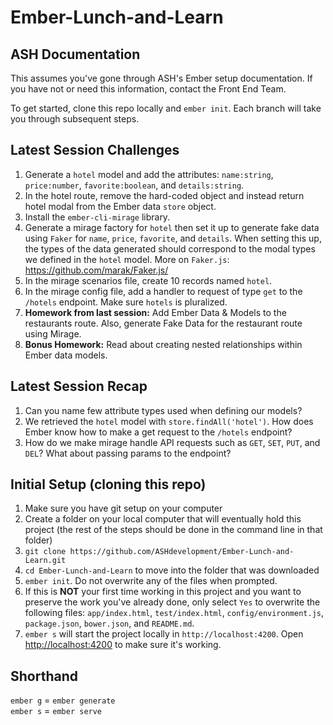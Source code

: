# Ember-Lunch-and-Learn

## ASH Documentation
This assumes you've gone through ASH's Ember setup documentation. If you have not or need this information, contact the Front End Team.

To get started, clone this repo locally and `ember init`. Each branch will take you through subsequent steps.

## Latest Session Challenges
1. Generate a `hotel` model and add the attributes: `name:string`, `price:number`, `favorite:boolean`, and `details:string`.
1. In the hotel route, remove the hard-coded object and instead return hotel modal from the Ember data `store` object.
1. Install the `ember-cli-mirage` library.
1. Generate a mirage factory for `hotel` then set it up to generate fake data using `Faker` for `name`, `price`, `favorite`, and `details`. When setting this up, the types of the data generated should correspond to the modal types we defined in the `hotel` model. More on `Faker.js`: https://github.com/marak/Faker.js/
1. In the mirage scenarios file, create 10 records named `hotel`.
1. In the mirage config file, add a handler to request of type `get` to the `/hotels` endpoint. Make sure `hotels` is pluralized.
1. **Homework from last session:** Add Ember Data & Models to the restaurants route. Also, generate Fake Data for the restaurant route using Mirage.
1. **Bonus Homework:** Read about creating nested relationships within Ember data models.

## Latest Session Recap
1. Can you name few attribute types used when defining our models?
1. We retrieved the `hotel` model with `store.findAll('hotel')`. How does Ember know how to make a get request to the `/hotels` endpoint?
1. How do we make mirage handle API requests such as `GET`, `SET`, `PUT`, and `DEL`? What about passing params to the endpoint?


## Initial Setup (cloning this repo)
1. Make sure you have git setup on your computer
1. Create a folder on your local computer that will eventually hold this project (the rest of the steps should be done in the command line in that folder)
1. `git clone https://github.com/ASHdevelopment/Ember-Lunch-and-Learn.git`
1. `cd Ember-Lunch-and-Learn` to move into the folder that was downloaded
1. `ember init`. Do not overwrite any of the files when prompted.
1. If this is **NOT** your first time working in this project and you want to preserve the work you've already done, only select `Yes` to overwrite the following files: `app/index.html`, `test/index.html`, `config/environment.js`, `package.json`, `bower.json`, and `README.md`.
1. `ember s` will start the project locally in `http://localhost:4200`. Open [http://localhost:4200](http://localhost:4200) to make sure it's working. 

## Shorthand
`ember g` = `ember generate`  
`ember s` = `ember serve`
